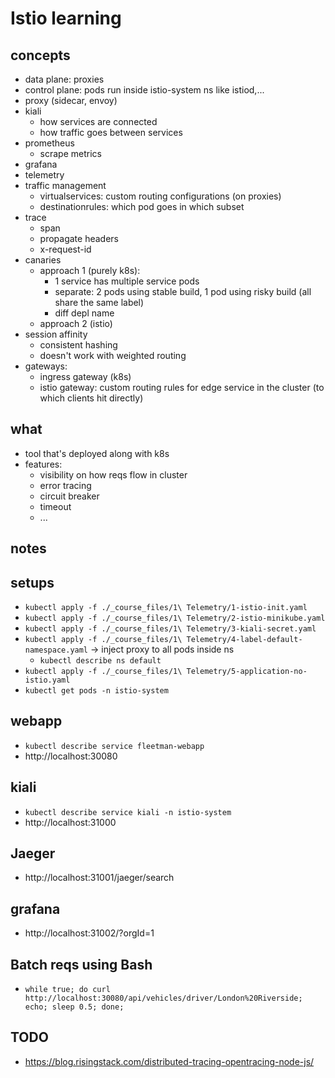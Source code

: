 # Istio learning

## concepts
- data plane: proxies
- control plane: pods run inside istio-system ns like istiod,...
- proxy (sidecar, envoy)
- kiali
    - how services are connected
    - how traffic goes between services
- prometheus
    - scrape metrics
- grafana
- telemetry
- traffic management
    - virtualservices: custom routing configurations (on proxies)
    - destinationrules: which pod goes in which subset
- trace
    - span
    - propagate headers
    - x-request-id
- canaries
    - approach 1 (purely k8s):
        - 1 service has multiple service pods
        - separate: 2 pods using stable build, 1 pod using risky build (all share the same label)
        - diff depl name
    - approach 2 (istio)
- session affinity
    - consistent hashing
    - doesn't work with weighted routing
- gateways:
    - ingress gateway (k8s)
    - istio gateway: custom routing rules for edge service in the cluster (to which clients hit directly)

## what
- tool that's deployed along with k8s
- features:
    - visibility on how reqs flow in cluster
    - error tracing
    - circuit breaker
    - timeout
    - ...

## notes

## setups
- `kubectl apply -f ./_course_files/1\ Telemetry/1-istio-init.yaml`
- `kubectl apply -f ./_course_files/1\ Telemetry/2-istio-minikube.yaml`
- `kubectl apply -f ./_course_files/1\ Telemetry/3-kiali-secret.yaml`
- `kubectl apply -f ./_course_files/1\ Telemetry/4-label-default-namespace.yaml` -> inject proxy to all pods inside ns
    - `kubectl describe ns default`
- `kubectl apply -f ./_course_files/1\ Telemetry/5-application-no-istio.yaml`
- `kubectl get pods -n istio-system`

## webapp
- `kubectl describe service fleetman-webapp`
- http://localhost:30080

## kiali
- `kubectl describe service kiali -n istio-system`
- http://localhost:31000

## Jaeger
- http://localhost:31001/jaeger/search

## grafana
- http://localhost:31002/?orgId=1

## Batch reqs using Bash
- `while true; do curl http://localhost:30080/api/vehicles/driver/London%20Riverside; echo; sleep 0.5; done;`

## TODO
- https://blog.risingstack.com/distributed-tracing-opentracing-node-js/

